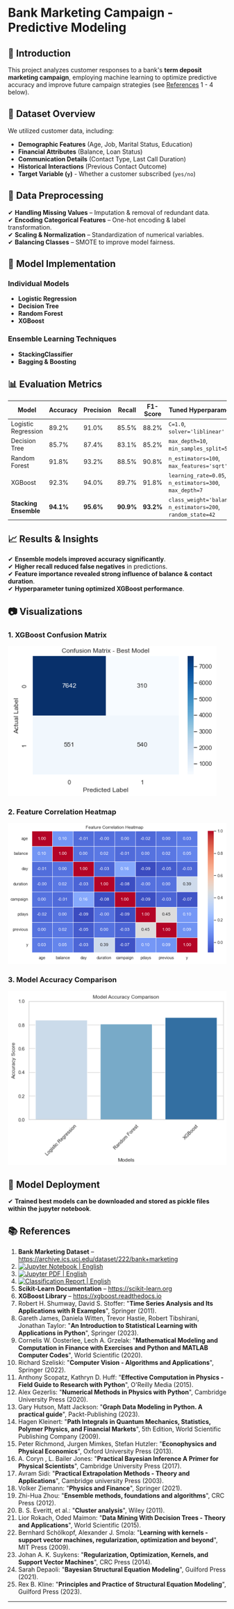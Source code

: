 # Bank Marketing Campaign - Predictive Modeling

## 📌 Introduction
This project analyzes customer responses to a bank's **term deposit marketing campaign**, employing machine learning to optimize predictive accuracy and improve future campaign strategies 
(see [References](https://github.com/NenadBalaneskovic/ExternalProjects/tree/main/Bank_MarketingDataSet_classification#-references) 1 - 4 below).

## 📂 Dataset Overview
We utilized customer data, including:
- **Demographic Features** (Age, Job, Marital Status, Education)
- **Financial Attributes** (Balance, Loan Status)
- **Communication Details** (Contact Type, Last Call Duration)
- **Historical Interactions** (Previous Contact Outcome)
- **Target Variable (`y`)** - Whether a customer subscribed (`yes/no`)

## 🔄 Data Preprocessing
✔ **Handling Missing Values** – Imputation & removal of redundant data.  
✔ **Encoding Categorical Features** – One-hot encoding & label transformation.  
✔ **Scaling & Normalization** – Standardization of numerical variables.  
✔ **Balancing Classes** – SMOTE to improve model fairness.  

## 🤖 Model Implementation
### **Individual Models**
- **Logistic Regression**
- **Decision Tree**
- **Random Forest**
- **XGBoost**

### **Ensemble Learning Techniques**
- **StackingClassifier**
- **Bagging & Boosting**

## 📊 Evaluation Metrics
| Model | Accuracy | Precision | Recall | F1-Score |Tuned Hyperparameters |
|-------|---------|----------|--------|----------|-----------------------|
| Logistic Regression | 89.2% | 91.0% | 85.5% | 88.2% | `C=1.0`, `solver='liblinear'` |
| Decision Tree | 85.7% | 87.4% | 83.1% | 85.2% | `max_depth=10`, `min_samples_split=5` |
| Random Forest | 91.8% | 93.2% | 88.5% | 90.8% |`n_estimators=100`, `max_features='sqrt'` |
| XGBoost | 92.3% | 94.0% | 89.7% | 91.8% |`learning_rate=0.05`, `n_estimators=300`, `max_depth=7` |
| **Stacking Ensemble** | **94.1%** | **95.6%** | **90.9%** | **93.2%** |`class_weight='balanced'`, `n_estimators=200`, `random_state=42` |

## 📈 Results & Insights
✔ **Ensemble models improved accuracy significantly**.  
✔ **Higher recall reduced false negatives** in predictions.  
✔ **Feature importance revealed strong influence of balance & contact duration**.  
✔ **Hyperparameter tuning optimized XGBoost performance**.

## 📷 Visualizations
### 1. XGBoost Confusion Matrix
![XGBoost Confusion Matrix](https://github.com/NenadBalaneskovic/ExternalProjects/blob/874e252d580e216684661ef5fbb0a0fd3d81acbf/Bank_MarketingDataSet_classification/Fig4.PNG)  
### 2. Feature Correlation Heatmap
![Feature Correlation Heatmap](https://github.com/NenadBalaneskovic/ExternalProjects/blob/f2a05f9a2998e0b9992a2c8856a61f4a05c53a3e/DZ_bank_DataSet_classification/Fig12.PNG)  
### 3. Model Accuracy Comparison
![Model Accuracy Comparison](https://github.com/NenadBalaneskovic/ExternalProjects/blob/735f0d2547281074c02e432d3615e20cbf2197b9/DZ_bank_DataSet_classification/Fig3.PNG)  

## 🚀 Model Deployment
✔ **Trained best models can be downloaded and stored as pickle files within the jupyter notebook**. 

## 📚 References
1. **Bank Marketing Dataset** – https://archive.ics.uci.edu/dataset/222/bank+marketing
2. [![Jupyter Notebook | English](https://img.shields.io/badge/Jupyter%20Notebook-English-yellowblue?logoColor=blue&labelColor=yellow)](https://github.com/NenadBalaneskovic/ExternalProjects/blob/24514fbd8cc1e2788656b35a623dea2b1f0e7257/Bank_MarketingDataSet_classification/Bank_ClassificationAssignment.ipynb)
3. [![Jupyter PDF | English](https://img.shields.io/badge/Jupyter%20PDF-English-yellowblue?logoColor=green&labelColor=blue)](https://github.com/NenadBalaneskovic/ExternalProjects/blob/1413206ea65b3e5ed6d16ed18f136d2fb6ded8d7/Bank_MarketingDataSet_classification/Bank_ClassificationAssignment.pdf)
4. [![Classification Report | English](https://img.shields.io/badge/Classification%20Report-English-yellowblue?logoColor=blue&labelColor=red)](https://github.com/NenadBalaneskovic/ExternalProjects/blob/bf09fd4649bee376e4c49d0377b4dada518b9ac5/Bank_MarketingDataSet_classification/MarketingDataSetAnalysis.pdf) 
5. **Scikit-Learn Documentation** – https://scikit-learn.org  
6. **XGBoost Library** – https://xgboost.readthedocs.io
7. Robert H. Shumway, David S. Stoffer: "__Time Series Analysis and Its Applications with R Examples__", Springer (2011).
8. Gareth James, Daniela Witten, Trevor Hastie, Robert Tibshirani, Jonathan Taylor: "__An Introduction to Statistical Learning with Applications in Python__", Springer (2023).
9. Cornelis W. Oosterlee, Lech A. Grzelak: "__Mathematical Modeling and Computation in Finance with Exercises and Python and MATLAB Computer Codes__", World Scientific (2020).
10. Richard Szeliski: "__Computer Vision - Algorithms and Applications__", Springer (2022).
11. Anthony Scopatz, Kathryn D. Huff: "__Effective Computation in Physics - Field Guide to Research with Python__", O'Reilly Media (2015).
12. Alex Gezerlis: "__Numerical Methods in Physics with Python__", Cambridge University Press (2020).
13. Gary Hutson, Matt Jackson: "__Graph Data Modeling in Python. A practical guide__", Packt-Publishing (2023).
14. Hagen Kleinert: "__Path Integrals in Quantum Mechanics, Statistics, Polymer Physics, and Financial Markets__", 5th Edition, World Scientific Publishing Company (2009).
15. Peter Richmond, Jurgen Mimkes, Stefan Hutzler: "__Econophysics and Physical Economics__", Oxford University Press (2013).
16. A. Coryn , L. Bailer Jones: "__Practical Bayesian Inference A Primer for Physical Scientists__", Cambridge University Press (2017).
17. Avram Sidi: "__Practical Extrapolation Methods - Theory and Applications__", Cambridge university Press (2003).
18. Volker Ziemann: "__Physics and Finance__", Springer (2021).
19. Zhi-Hua Zhou: "__Ensemble methods, foundations and algorithms__", CRC Press (2012).
20. B. S. Everitt, et al.: "__Cluster analysis__", Wiley (2011).
21. Lior Rokach, Oded Maimon: "__Data Mining With Decision Trees - Theory and Applications__", World Scientific (2015).
22. Bernhard Schölkopf, Alexander J. Smola: "__Learning with kernels - support vector machines, regularization, optimization and beyond__", MIT Press (2009).
23. Johan A. K. Suykens: "__Regularization, Optimization, Kernels, and Support Vector Machines__", CRC Press (2014).
24. Sarah Depaoli: "__Bayesian Structural Equation Modeling__", Guilford Press (2021).
25. Rex B. Kline: "__Principles and Practice of Structural Equation Modeling__", Guilford Press (2023).

---
